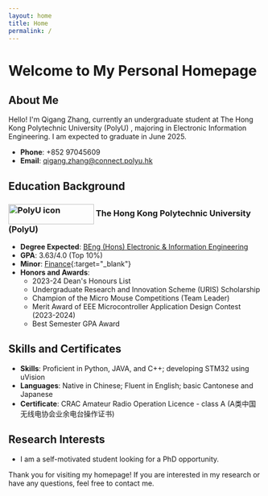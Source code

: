 ```yaml
---
layout: home
title: Home
permalink: /
---
```


# Welcome to My Personal Homepage

## About Me
Hello! I'm Qigang Zhang, currently an undergraduate student at The Hong Kong Polytechnic University (PolyU) , majoring in Electronic Information Engineering. I am expected to graduate in June 2025.

- **Phone**: +852 97045609
- **Email**: qigang.zhang@connect.polyu.hk

## Education Background
<h3>
  <a href="https://www.polyu.edu.hk/" target="_blank">
  <img src="{{ site.baseurl }}/asset/images/PolyU_Logo.png" alt="PolyU icon" style="width: 170px; height: 40px; vertical-align: middle;"></a>
  The Hong Kong Polytechnic University (PolyU)
</h3>

- **Degree Expected**: <a href="https://www.polyu.edu.hk/eee/-/media/department/eee/content/study/programme-documents/bachelor-of-engineering-degree-in-electronic-and-information-engineering/42470_2021_combined_full_version_20210914_r.pdf" target="_blank">BEng (Hons) Electronic & Information Engineering</a>
- **GPA**: 3.63/4.0 (Top 10%)
- **Minor**: [Finance](https://www.polyu.edu.hk/af/ "AF"){:target="_blank"}
- **Honors and Awards**:
  - 2023-24 Dean's Honours List
  - Undergraduate Research and Innovation Scheme (URIS) Scholarship
  - Champion of the Micro Mouse Competitions (Team Leader)
  - Merit Award of EEE Microcontroller Application Design Contest (2023-2024)
  - Best Semester GPA Award

## Skills and Certificates
- **Skills**: Proficient in Python, JAVA, and C++; developing STM32 using uVision
- **Languages**: Native in Chinese; Fluent in English; basic Cantonese and Japanese
- **Certificate**: CRAC Amateur Radio Operation Licence - class A (A类中国无线电协会业余电台操作证书)

## Research Interests
- I am a self-motivated student looking for a PhD opportunity.

Thank you for visiting my homepage! If you are interested in my research or have any questions, feel free to contact me.
